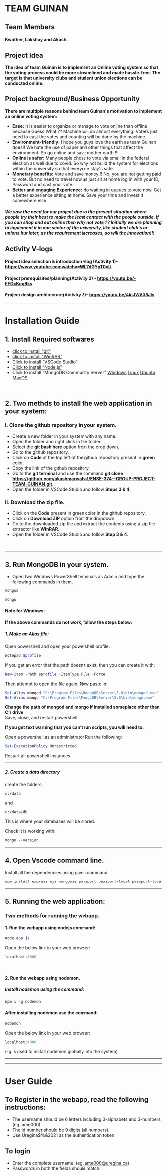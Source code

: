 # TEAM GUINAN 

## Team Members
#### Kwather, Lakshay and Akash.

## Project Idea
**The idea of team Guinan is to implement an Online voting system so that the voting process could be more streamlined and made hassle-free. The target is that university clubs and student union elections can be conducted online.**

## Project background/Business Opportunity
**There are multiple reasons behind team Guinan's motivation to implement an online voting system:**
- **Ease:** It is easier to organize or manage to vote online than offline because Guess What ?? Machine will do almost everything. Voters just need to cast the votes and counting will be done by the machine.
- **Environment-friendly:** I hope you guys love the earth as team Guinan does!! We hate the use of paper and other things that affect the environment. So go online and save mother earth !!!
- **Online is safer:** Many people chose to vote via email in the federal election as well due to covid. So why not build the system for elections within the university so that everyone stay's safe.
- **Monetary benefits:** Vote and save money !! No, you are not getting paid to vote. But no need to travel now as just sit at home log in with your ID, Password and cast your vote.
- **Better and engaging Experience:** No waiting in queues to vote now. Get a better experience sitting at home. Save your time and invest it somewhere else.


##### We saw the need for our project due to the present situation where people try their best to make the least contact with the people outside. If you can shop and eat online then why not vote ?? Initially we are planning to implement it in one sector of the university, like student club's or unions but later, as the requirement increases, so will the innovation!!!

## Activity V-logs
#### Project idea selection & introduction vlog (Activity 1)- https://www.youtube.comwatchv=WL7dGYpT0xU

#### Project prerequisites/planning(Activity 2) - https://youtu.be/-FFOxKog9ks

#### Project design architecture(Activity 3)- https://youtu.be/4kjJW835Jls

---

# Installation Guide

## 1. Install Required softwares

+ [click to install "git"](https://git-scm.com/downloads)
+ [click to install "WinRAR"](https://www.win-rar.com/download.html?&L=0)
+ [Click to install "VSCode Studio"](https://code.visualstudio.com/download)
+ [Click to install "Node.js"](https://nodejs.org/en/download/)
+ Click to install "MongoDB Community Server"
[Windows](https://docs.mongodb.com/manual/tutorial/install-mongodb-on-windows/) [Linux](https://docs.mongodb.com/manual/administration/install-on-linux/) [Ubuntu](https://docs.mongodb.com/manual/tutorial/install-mongodb-on-ubuntu/) [MacOS](https://docs.mongodb.com/manual/tutorial/install-mongodb-on-os-x/)
<br/>

## 2. Two methds to install the web application in your system:

### I. Clone the github repository in your system.
+ Create a new folder in your system with any name.
+ Open the folder and right click in the folder.
+ Select the **git bash here** option from the drop down.
+ Go to the github repository.
+ Click on **Code** at the top left of the github repository present in **green** color.
+ Copy the link of the github repository.
+ Go to the **git terminal** and use the command **git clone https://github.com/akashmarwaha1/ENSE-374--GROUP-PROJECT-TEAM-GUINAN.git**.
+ Open the folder in VSCode Studio and follow **Steps 3 & 4**.

### II. Download the zip file.
+ Click on the **Code** present in green color in the github repository.
+ Click on **Download ZIP** option from the dropdown.
+ Go to the downloaded zip file and extract the contents using a zip file extractor like **WinRAR**.
+ Open the folder in VSCode Studio and follow **Step 3 & 4**.
<br/>

---

## 3. Run MongoDB in your system.
+ Open two Windows PowerShell terminals as Admin and type the following commands in them.
```powershell
mongod
```
```powershell
mongo
```
#### Note for Windows:
#### If the above commands do not work, follow the steps below:
##### 1. **Make an Alias file:**  
Open powershell and open your powershell profile:
```powershell
notepad $profile
```
If you get an error that the path doesn’t exist, then you can create it with:
```powershell
New-item -Path $profile -ItemType File -Force
```
Then attempt to open the file again.
Now paste in:
```powershell
Set-Alias mongod "C:\Program Files\MongoDB\Server\5.0\bin\mongod.exe"
Set-Alias mongo "C:\Program Files\MongoDB\Server\5.0\bin\mongo.exe"
```
**Change the path of mongod and mongo if installed someplace other than C:/ drive** 
<br/>
Save, close, and restart powershell.
<br/>

**If you get text warning that you can’t run scripts, you will need to:**

Open a powershell as an administrator
Run the following:
```powershell
Set-ExecutionPolicy Unrestricted
```
Restart all powershell instances

---
##### 2. **Create a data directory**

create the folders:
```
c:/data
```
and
```
c:/data/db
```
This is where your databases will be stored.

Check it is working with:
```powershell
mongo --version
```
---

## 4. Open Vscode command line.
Install all the dependencies using given command:
```powershell
npm install express ejs mongoose passport passport-local passport-local-mongoose express-session dotenv
``` 
---

## 5. Running the web application:
### Two methods for running the webapp.
#### 1. Run the webapp using nodejs command:
```powershell
node app.js
```
Open the below link in your web browser:
```powershell
localhost:4000
```
<br/>

#### 2. Run the webapp using nodemon.
##### Install nodemon using the command:
```powershell
npm i -g nodemon
```
#### After installing nodemon use the command:
```powershell
nodemon
```
Open the below link in your web browser:
```powershell
localhost:4000
```
(-g is used to install nodemon globally into the system)
<br/>

---
---

# User Guide

## To Register in the webapp, read the following instructions:
+ The username should be 6 letters including 3-alphabets and 3-numbers (eg. ame000)
+ The id number should be 9 digits (all numbers).
+ Use Uregina$%&2021 as the authentication token.

## To login
+ Enter the complete username. (eg. ame000@uregina.ca)
+ Passwords in both the fields should match.
